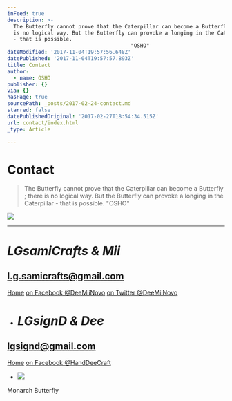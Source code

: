 ```yaml
---
inFeed: true
description: >-
  The Butterfly cannot prove that the Caterpillar can become a Butterfly ; there
  is no logical way. But the Butterfly can provoke a longing in the Caterpillar
  - that is possible.   
                                        "OSHO"                        
dateModified: '2017-11-04T19:57:56.648Z'
datePublished: '2017-11-04T19:57:57.893Z'
title: Contact
author:
  - name: OSHO
publisher: {}
via: {}
hasPage: true
sourcePath: _posts/2017-02-24-contact.md
starred: false
datePublishedOriginal: '2017-02-27T18:54:34.515Z'
url: contact/index.html
_type: Article

---
```

# Contact

> The Butterfly cannot prove that the Caterpillar can become a Butterfly ; there is no logical way. But the Butterfly can provoke a longing in the Caterpillar - that is possible. 
> "OSHO" 

![](https://the-grid-user-content.s3-us-west-2.amazonaws.com/4eaf573a-a389-49e5-b8b8-6b691539624a.jpg)

---

# _LGsamiCrafts & Mii_

## **l.g.samicrafts@gmail.com**
[Home][0]
[on Facebook @DeeMiiNovo][1]
[on Twitter @DeeMiiNovo][2]

* # _LGsignD & Dee_

## **lgsignd@gmail.com**
[Home][3]
[on Facebook @HandDeeCraft][4]

* ![](https://the-grid-user-content.s3-us-west-2.amazonaws.com/5e9a7310-bbcb-4d13-8c78-7da265681326.jpg)

Monarch Butterfly

[0]: https://thegrid.ai/lgsamicrafts/
[1]: https://www.facebook.com/DeeMiiNovo/
[2]: https://twitter.com/DeeMiiNovo
[3]: https://thegrid.ai/lgsignd/
[4]: https://www.facebook.com/HandDeeCraft/
